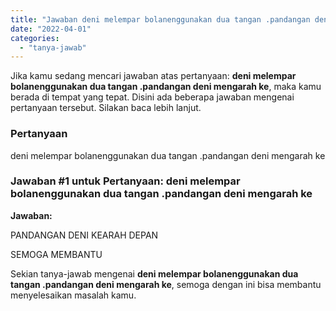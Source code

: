 ```yaml
---
title: "Jawaban deni melempar bolanenggunakan dua tangan .pandangan deni mengarah ke​"
date: "2022-04-01"
categories: 
  - "tanya-jawab"
---
```


Jika kamu sedang mencari jawaban atas pertanyaan: **deni melempar bolanenggunakan dua tangan .pandangan deni mengarah ke​**, maka kamu berada di tempat yang tepat. Disini ada beberapa jawaban mengenai pertanyaan tersebut. Silakan baca lebih lanjut.

### Pertanyaan

deni melempar bolanenggunakan dua tangan .pandangan deni mengarah ke​

### Jawaban #1 untuk Pertanyaan: deni melempar bolanenggunakan dua tangan .pandangan deni mengarah ke​

**Jawaban:**

PANDANGAN DENI KEARAH DEPAN

SEMOGA MEMBANTU

Sekian tanya-jawab mengenai **deni melempar bolanenggunakan dua tangan .pandangan deni mengarah ke​**, semoga dengan ini bisa membantu menyelesaikan masalah kamu.
